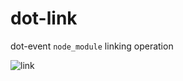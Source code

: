 # dot-link

dot-event `node_module` linking operation

![link](https://cbsnews1.cbsistatic.com/hub/i/r/2017/10/17/15e5a319-1728-4485-8516-3b1682feb51c/thumbnail/1200x630/761da612e1a79b65ed6437c186cc1410/171016-nasa-gravitational-waves-promo.gif)

